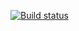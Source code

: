 [![Build status](https://ci.appveyor.com/api/projects/status/si4r085df7ry38sb?svg=true)](https://ci.appveyor.com/project/lokky55/aut-task12-api-ci)

